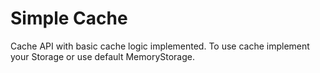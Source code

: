 # Simple Cache

Cache API with basic cache logic implemented. 
To use cache implement your Storage or use default MemoryStorage. 
